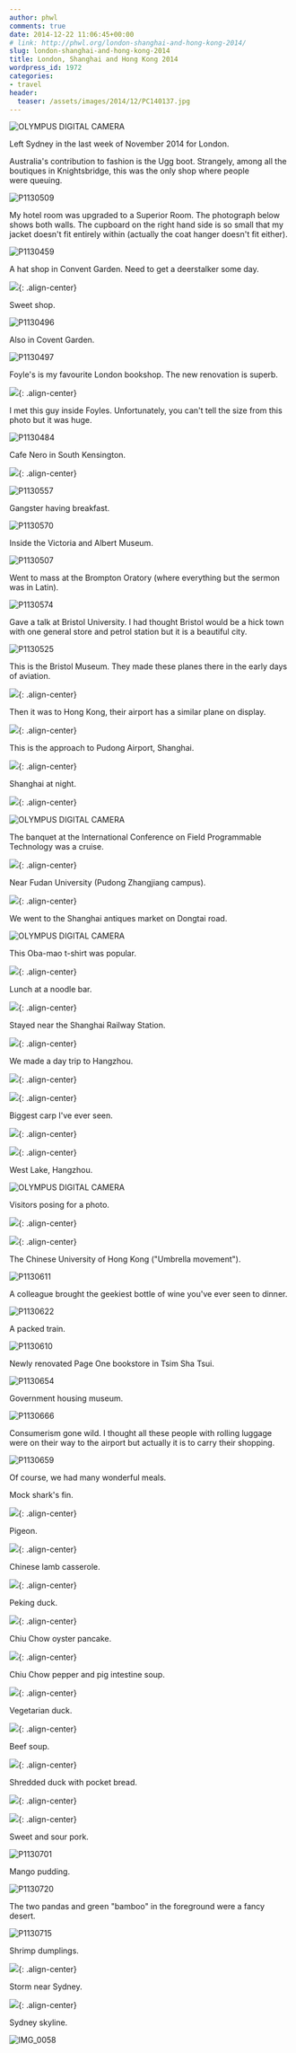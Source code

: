 ```yaml
---
author: phwl
comments: true
date: 2014-12-22 11:06:45+00:00
# link: http://phwl.org/london-shanghai-and-hong-kong-2014/
slug: london-shanghai-and-hong-kong-2014
title: London, Shanghai and Hong Kong 2014
wordpress_id: 1972
categories:
- travel
header:
  teaser: /assets/images/2014/12/PC140137.jpg
---
```


![OLYMPUS DIGITAL CAMERA](/assets/images/2014/12/PC140137.jpg)

Left Sydney in the last week of November 2014 for London.

<!-- more -->

Australia's contribution to fashion is the Ugg boot. Strangely, among all the boutiques in Knightsbridge, this was the only shop where people were queuing.

![P1130509](/assets/images/2014/12/P1130509.jpg)

My hotel room was upgraded to a Superior Room. The photograph below shows both walls. The cupboard on the right hand side is so small that my jacket doesn't fit entirely within (actually the coat hanger doesn't fit either).

![P1130459](/assets/images/2014/12/P1130459.jpg)

A hat shop in Convent Garden. Need to get a deerstalker some day.

![](/assets/images/2014/12/P1130495.jpg){: .align-center}

Sweet shop.

![P1130496](/assets/images/2014/12/P1130496.jpg)

Also in Covent Garden.

![P1130497](/assets/images/2014/12/P1130497.jpg)

Foyle's is my favourite London bookshop. The new renovation is superb.

![](/assets/images/2014/12/P1130469.jpg){: .align-center}

I met this guy inside Foyles. Unfortunately, you can't tell the size from this photo but it was huge.

![P1130484](/assets/images/2014/12/P1130484.jpg)

Cafe Nero in South Kensington.

![](/assets/images/2014/12/IMG_0048.jpg){: .align-center}

![P1130557](/assets/images/2014/12/P1130557.jpg)

Gangster having breakfast.

![P1130570](/assets/images/2014/12/P1130570.jpg)

Inside the Victoria and Albert Museum.

![P1130507](/assets/images/2014/12/P1130507.jpg)

Went to mass at the Brompton Oratory (where everything but the sermon was in Latin).

![P1130574](/assets/images/2014/12/P1130574.jpg)

Gave a talk at Bristol University. I had thought Bristol would be a hick town with one general store and petrol station but it is a beautiful city.

![P1130525](/assets/images/2014/12/P1130525.jpg)

This is the Bristol Museum. They made these planes there in the early days of aviation.

![](/assets/images/2014/12/P1130528.jpg){: .align-center}

Then it was to Hong Kong, their airport has a similar plane on display.

![](/assets/images/2014/12/PC080014.jpg){: .align-center}

This is the approach to Pudong Airport, Shanghai.

![](/assets/images/2014/12/P1130585.jpg){: .align-center}

Shanghai at night.

![](/assets/images/2014/12/PC110102.jpg){: .align-center}

![OLYMPUS DIGITAL CAMERA](/assets/images/2014/12/PC110103.jpg)

The banquet at the International Conference on Field Programmable Technology was a cruise.

![](/assets/images/2014/12/PC110027.jpg){: .align-center}

Near Fudan University (Pudong Zhangjiang campus).

![](/assets/images/2014/12/PC090020.jpg){: .align-center}

We went to the Shanghai antiques market on Dongtai road.

![OLYMPUS DIGITAL CAMERA](/assets/images/2014/12/PC140150.jpg)

This Oba-mao t-shirt was popular.

![](/assets/images/2014/12/PC140158.jpg){: .align-center}

Lunch at a noodle bar.

![](/assets/images/2014/12/PC140130.jpg){: .align-center}

Stayed near the Shanghai Railway Station.

![](/assets/images/2014/12/PC140124.jpg){: .align-center}

We made a day trip to Hangzhou.

![](/assets/images/2014/12/PC150181.jpg){: .align-center}

![](/assets/images/2014/12/PC150197.jpg){: .align-center}

Biggest carp I've ever seen.

![](/assets/images/2014/12/PC150189.jpg){: .align-center}

![](/assets/images/2014/12/PC150212.jpg){: .align-center}

West Lake, Hangzhou.

![OLYMPUS DIGITAL CAMERA](/assets/images/2014/12/PC150200.jpg)

Visitors posing for a photo.

![](/assets/images/2014/12/PC150210.jpg){: .align-center}

![](/assets/images/2014/12/PC150203.jpg){: .align-center}

The Chinese University of Hong Kong ("Umbrella movement").

![P1130611](/assets/images/2014/12/P1130611.jpg)

A colleague brought the geekiest bottle of wine you've ever seen to dinner.

![P1130622](/assets/images/2014/12/P1130622.jpg)

A packed train.

![P1130610](/assets/images/2014/12/P1130610.jpg)

Newly renovated Page One bookstore in Tsim Sha Tsui.

![P1130654](/assets/images/2014/12/P1130654.jpg)

Government housing museum.

![P1130666](/assets/images/2014/12/P1130666.jpg)

Consumerism gone wild. I thought all these people with rolling luggage were on their way to the airport but actually it is to carry their shopping.

![P1130659](/assets/images/2014/12/P1130659.jpg)

Of course, we had many wonderful meals.

Mock shark's fin.

![](/assets/images/2014/12/P1130615.jpg){: .align-center}

Pigeon.

![](/assets/images/2014/12/P1130614.jpg){: .align-center}

Chinese lamb casserole.

![](/assets/images/2014/12/P1130612.jpg){: .align-center}

Peking duck.

![](/assets/images/2014/12/IMG_4801.jpg){: .align-center}

Chiu Chow oyster pancake.

![](/assets/images/2014/12/P1130646.jpg){: .align-center}

Chiu Chow pepper and pig intestine soup.

![](/assets/images/2014/12/P1130645.jpg){: .align-center}

Vegetarian duck.

![](/assets/images/2014/12/P1130636.jpg){: .align-center}

Beef soup.

![](/assets/images/2014/12/P1130630.jpg){: .align-center}

Shredded duck with pocket bread.

![](/assets/images/2014/12/P1130699.jpg){: .align-center}

![](/assets/images/2014/12/P1130698.jpg){: .align-center}

Sweet and sour pork.

![P1130701](/assets/images/2014/12/P1130701.jpg)

Mango pudding.

![P1130720](/assets/images/2014/12/P1130720.jpg)

The two pandas and green "bamboo" in the foreground were a fancy desert.

![P1130715](/assets/images/2014/12/P1130715.jpg)

Shrimp dumplings.

![](/assets/images/2014/12/IMG_4822.jpg){: .align-center}

Storm near Sydney.

![](/assets/images/2014/12/IMG_0031.jpg){: .align-center}

Sydney skyline.

![IMG_0058](/assets/images/2014/12/IMG_0058.jpg)
